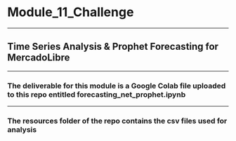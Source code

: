 # Module_11_Challenge
***
## Time Series Analysis & Prophet Forecasting for MercadoLibre
***
### The deliverable for this module is a Google Colab file uploaded to this repo entitled forecasting_net_prophet.ipynb
***
### The resources folder of the repo contains the csv files used for analysis